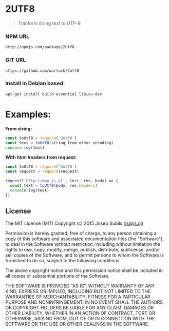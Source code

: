 2UTF8
===
> Tranform string text to UTF-8

### NPM URL
```
http://npmjs.com/package/2utf8
```

### GIT URL
```
https://github.com/warlock/2utf8
```
### Install in Debian based:
```
apt-get install build-essential libicu-dev
```

# Examples:
**From string:**
```javascript
const toUtf8 = require('2utf8')
const text = toUtf8(string_from_other_encoding)
console.log(text)
```

**With html headers from request:**
```javascript
const toUtf8 = require('2utf8')
const request = require(request)

request('http://www.js.gl', (err, res, body) => {
  const text = toUtf8(body, res.headers)
  console.log(text)
})
```

## License
The MIT License (MIT)
Copyright (c) 2015 Josep Subils (js@js.gl)

Permission is hereby granted, free of charge, to any person obtaining a copy of this software and associated documentation files (the "Software"), to deal in the Software without restriction, including without limitation the rights to use, copy, modify, merge, publish, distribute, sublicense, and/or sell copies of the Software, and to permit persons to whom the Software is furnished to do so, subject to the following conditions:

The above copyright notice and this permission notice shall be included in all copies or substantial portions of the Software.

THE SOFTWARE IS PROVIDED "AS IS", WITHOUT WARRANTY OF ANY KIND, EXPRESS OR IMPLIED, INCLUDING BUT NOT LIMITED TO THE WARRANTIES OF MERCHANTABILITY, FITNESS FOR A PARTICULAR PURPOSE AND NONINFRINGEMENT. IN NO EVENT SHALL THE AUTHORS OR COPYRIGHT HOLDERS BE LIABLE FOR ANY CLAIM, DAMAGES OR OTHER LIABILITY, WHETHER IN AN ACTION OF CONTRACT, TORT OR OTHERWISE, ARISING FROM, OUT OF OR IN CONNECTION WITH THE SOFTWARE OR THE USE OR OTHER DEALINGS IN THE SOFTWARE.
